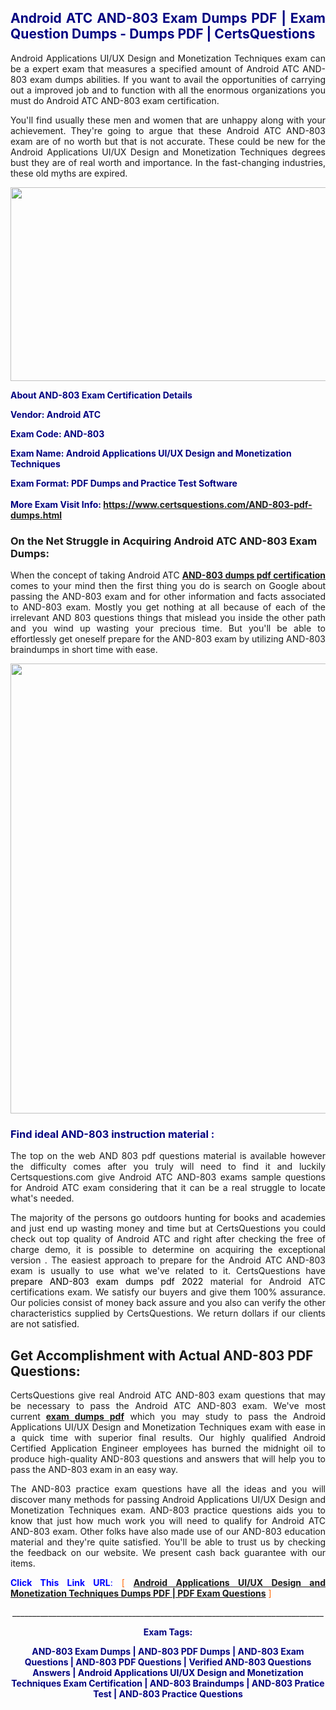 <h2 style="text-align: justify;"><span style="color: #000080;">Android ATC AND-803 Exam Dumps PDF | Exam Question Dumps - Dumps PDF | CertsQuestions</span></h2>
<p style="text-align: justify;">Android Applications UI/UX Design and Monetization Techniques exam can be a expert exam that measures a specified amount of Android ATC  AND-803 exam dumps abilities. If you want to avail the opportunities of carrying out a improved job and to function with all the enormous organizations you must do Android ATC AND-803 exam certification.</p>
<p style="text-align: justify;">You'll find usually these men and women that are unhappy along with your achievement. They're going to argue that these Android ATC  AND-803 exam are of no worth but that is not accurate. These could be new for the Android Applications UI/UX Design and Monetization Techniques degrees bust they are of real worth and importance. In the fast-changing industries, these old myths are expired.</p>
<p><img style="display: block; margin-left: auto; margin-right: auto;" src="https://i.imgur.com/eaP4ae9.png" width="840" height="310" /></p>
<p><span style="color: #000080;"><strong>About AND-803 Exam Certification Details</strong></span></p>
<p><span style="color: #000080;"><strong>Vendor: Android ATC<br /></strong></span></p>
<p><span style="color: #000080;"><strong>Exam Code: AND-803</strong></span></p>
<p><span style="color: #000080;"><strong>Exam Name: Android Applications UI/UX Design and Monetization Techniques</strong></span></p>
<p><span style="color: #000080;"><strong>Exam Format: PDF Dumps and Practice Test Software<br /><br />More Exam Visit Info: <span style="color: #ff6600;"><a href="https://www.certsquestions.com/AND-803-pdf-dumps.html">https://www.certsquestions.com/AND-803-pdf-dumps.html</a></span></strong></span></p>
<h3>On the Net Struggle in Acquiring Android ATC AND-803 Exam Dumps:</h3>
<p style="text-align: justify;">When the concept of taking Android ATC <a href="https://www.certsquestions.com/AND-803-pdf-dumps.html"><strong> AND-803 dumps pdf certification</strong></a> comes to your mind then the first thing you do is search on Google about passing the AND-803 exam and for other information and facts associated to AND-803 exam. Mostly you get nothing at all because of each of the irrelevant AND 803 questions things that mislead you inside the other path and you wind up wasting your precious time. But you'll be able to effortlessly get oneself prepare for the AND-803 exam by utilizing AND-803 braindumps in short time with ease.</p>
<p><a href="https://www.certsquestions.com/AND-803-pdf-dumps.html"><img style="display: block; margin-left: auto; margin-right: auto;" src="https://i.imgur.com/pxhoKQ2.png" width="720" /></a></p>
<h3><span style="color: #000080;">Find ideal  AND-803 instruction material :</span></h3>
<p style="text-align: justify;">The top on the web AND 803 pdf questions material is available however the difficulty comes after you truly will need to find it and luckily Certsquestions.com give Android ATC AND-803 exams sample questions for Android ATC  exam considering that it can be a real struggle to locate what's needed.</p>
<p style="text-align: justify;">The majority of the persons go outdoors hunting for books and academies and just end up wasting money and time but at CertsQuestions you could check out top quality of Android ATC  and right after checking the free of charge demo, it is possible to determine on acquiring the exceptional version . The easiest approach to prepare for the Android ATC AND-803 exam is usually to use what we've related to it. CertsQuestions have <span style="color: #000000;">prepare AND-803 exam dumps pdf 2022</span> material for Android ATC certifications exam. We satisfy our buyers and give them 100% assurance. Our policies consist of money back assure and you also can verify the other characteristics supplied by CertsQuestions. We return dollars if our clients are not satisfied.</p>
<h2>Get Accomplishment with Actual AND-803 PDF Questions:</h2>
<p style="text-align: justify;">CertsQuestions give real Android ATC AND-803 exam questions that may be necessary to pass the Android ATC  AND-803 exam. We've most current<strong>&nbsp;<a href="https://www.certsquestions.com/">exam dumps pdf</a></strong>&nbsp;which you may study to pass the Android Applications UI/UX Design and Monetization Techniques exam with ease in a quick time with superior final results. Our highly qualified Android Certified Application Engineer employees has burned the midnight oil to produce high-quality AND-803 questions and answers that will help you to pass the AND-803 exam in an easy way.</p>
<p style="text-align: justify;">The AND-803 practice exam questions have all the ideas and you will discover many methods for passing Android Applications UI/UX Design and Monetization Techniques exam. AND-803 practice questions aids you to know that just how much work you will need to qualify for Android ATC  AND-803 exam. Other folks have also made use of our AND-803 education material and they're quite satisfied. You'll be able to trust us by checking the feedback on our website. We present cash back guarantee with our items.</p>
<p style="text-align: justify;"><span style="color: #0000ff;"><strong>Click This Link URL</strong>:</span> <span style="color: #ff6600;">[ <strong><a href="https://www.certsquestions.com/android-certified-application-engineer-certification.html">Android Applications UI/UX Design and Monetization Techniques Dumps PDF | PDF Exam Questions</a></strong> ]</span></p>
<p style="text-align: center;">______________________________________________________________________________</p>
<p style="text-align: center;"><span style="color: #000080;"><strong>Exam Tags:</strong></span></p>
<p style="text-align: center;"><span style="color: #000080;"><strong>AND-803 Exam Dumps | AND-803 PDF Dumps | AND-803 Exam Questions | AND-803 PDF Questions | Verified AND-803 Questions Answers | Android Applications UI/UX Design and Monetization Techniques Exam Certification | AND-803 Braindumps | AND-803 Pratice Test | AND-803 Practice Questions</strong></span></p>
